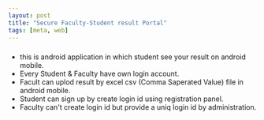 ```yaml
---
layout: post
title: "Secure Faculty-Student result Portal"
tags: [meta, web]
---
```

### 
 - this is android application in which student see your result on android mobile.
 - Every Student & Faculty have own login account.
 - Facult can uplod result by excel csv (Comma Saperated Value) file in android mobile.
 - Student can sign up by create login id using registration panel.
 - Faculty can't create login id but provide a uniq login id by administration.